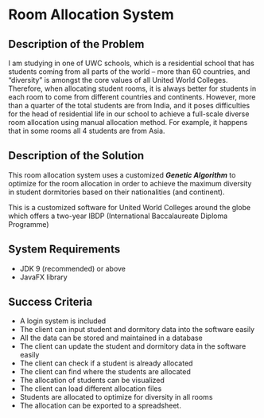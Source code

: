 # Room Allocation System

## Description of the Problem
I am studying in one of UWC schools, which is a residential school that has students coming from all parts of the world – more than 60 countries, and “diversity” is amongst the core values of all United World Colleges. Therefore, when allocating student rooms, it is always better for students in each room to come from different countries and continents. However, more than a quarter of the total students are from India, and it poses difficulties for the head of residential life in our school to achieve a full-scale diverse room allocation using manual allocation method. For example, it happens that in some rooms all 4 students are from Asia.

## Description of the Solution
This room allocation system uses a customized ***Genetic Algorithm*** to optimize for the room allocation in order to achieve the maximum diversity in student dormitories based on their nationalities (and continent).

This is a customized software for United World Colleges around the globe which offers a two-year IBDP (International Baccalaureate Diploma Programme)

## System Requirements
* JDK 9 (recommended) or above
* JavaFX library

## Success Criteria
* A login system is included
* The client can input student and dormitory data into the software easily
* All the data can be stored and maintained in a database
* The client can update the student and dormitory data in the software easily
* The client can check if a student is already allocated
* The client can find where the students are allocated
* The allocation of students can be visualized
* The client can load different allocation files
* Students are allocated to optimize for diversity in all rooms
* The allocation can be exported to a spreadsheet.

